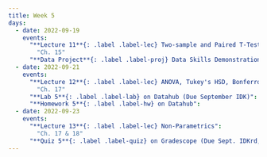 ```yaml
---
title: Week 5
days:
  - date: 2022-09-19
    events:
      "**Lecture 11**{: .label .label-lec} Two-sample and Paired T-Tests":
        "Ch. 15"
      "**Data Project**{: .label .label-proj} Data Skills Demonstration Part II (Due 10:00 PM PST)":
  - date: 2022-09-21
    events:
      "**Lecture 12**{: .label .label-lec} ANOVA, Tukey's HSD, Bonferroni Method": 
        "Ch. 17"
      "**Lab 5**{: .label .label-lab} on Datahub (Due September IDK)":
      "**Homework 5**{: .label .label-hw} on Datahub":
  - date: 2022-09-23
    events:
      "**Lecture 13**{: .label .label-lec} Non-Parametrics":
        "Ch. 17 & 18"
      "**Quiz 5**{: .label .label-quiz} on Gradescope (Due Sept. IDKrd, 12:00 PM PST))":
---
```

